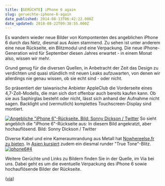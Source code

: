 ```yaml
---
title: [GERÜCHTE] iPhone 6 again
slug: geruechte-iphone-6-again
date_published: 2014-08-13T06:42:22.000Z
date_updated: 2018-08-22T09:38:55.000Z
---
```


Es wandern wieder neue Bilder von Kompontenten des angeblichen iPhone 6 durch das Netz, diesmal aus Asien stammend. Zu sehen ist unter anderem eine neue Rückseite, ein Blitzmodul und eine Verpackung. Die neue iPhone-Generation wird für September diesen Jahres erwartet - in einem Monat also, wissen wir mehr. 

Grund genug für die diversen Quellen, in Anbetracht der Zeit das Design zu verdichten und quasi stündlich mit neuen Leaks aufzuwarten, von denen wir allerdings nie genau wissen, ob sie echt sind - oder nicht.

So präsentiert der taiwanische Anbieter AppleClub die Vorderseite eines 4,7-Zoll-Modells, die man sich dort offenbar auch bereits kaufen kann. Ob sie aus Saphirglas besteht oder nicht, lässt sich anhand der Aufnahme nicht sagen. Backlight und (vermutlich) komplettes Touchscreen-Display sind montiert.

[![Angebliche &quot;iPhone 6&quot;-Rückseite. Bild: Sonny Dickson / Twitter](//picdump.thafaker.de/2014/08/iphone61-435x580.jpeg)](http://picdump.thafaker.de/2014/08/iphone61.jpeg) So sieht angeblich die "iPhone 6"-Rückseite aus: In diesem Bild angekratzt, aber hochauflösend.
Bild: Sonny Dickson / Twitter

Diverse Kabel und eine Kameraumrandung aus Metall hat [Nowhereelse.fr zu bieten](http://www.nowhereelse.fr/iphone-6-valse-pieces-detachees-prolonge-100024/). In [Asien kursiert](http://www.macrumors.com/2014/08/11/iphone-6-true-tone-flash-round/) zudem ein diesmal runder "True Tone"-Blitz.
[![iphone6#4](//picdump.thafaker.de/2014/08/iphone64-580x580.jpg)](http://picdump.thafaker.de/2014/08/iphone64.jpg)

Weitere Gerüchte und Links zu Bildern finden Sie in der Quelle, im Via bei uns. Dabei geht es um die eventuelle Verpackung des iPhone 6 sowie hochauflösende Bilder der Rückseite.

([via](http://www.heise.de/mac-and-i/meldung/Geruechte-Roundup-Neues-vom-iPhone-6-2290869.html?wt_mc=rss.apple.beitrag.atom))
